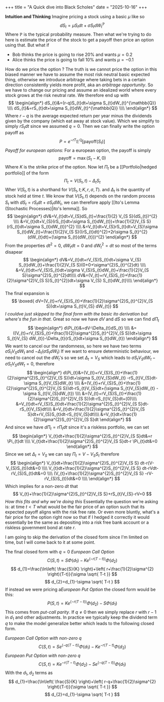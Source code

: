 +++
title = "A Quick dive into Black Scholes"
date = "2025-10-16"
+++

**Intuition and Thinking**
Imagine pricing a stock using a basic $\mu$ like so
$$
dS_{t}=\mu S_{t}dt+\sigma S_{t}dW_{t}^{\mathbb{P}}
$$
Where $\mathbb{P}$ is the typical probability measure. Then what we're trying to do here is estimate the price of the stock to get a payoff then price an option using that. But what if
- Bob thinks the price is going to rise 20% and wants $\mu=0.2$
- Alice thinks the price is going to fall 10% and wants $\mu=-0.1$

How do we price the option ? The truth is we cannot price the option in this biased manner we have to assume the most risk neutral basic expected thing, otherwise we introduce arbitrage where taking bets in a certain direction consistently yields more profit, aka an *arbitrage opportunity*. So we have to change our pricing and assume an idealized world where every stock grows at the risk neutral rate. We therefore end up with
$$
\begin{align*}
dS_{t}&=(r-q)S_{t}dt+\sigma S_{t}dW_{t}^{\mathbb{Q}} \\\\
dS_{t}&=rS_{t}dt+\sigma S_{t}dW_{t}^{\mathbb{Q}} \\\\
\end{align*}
$$
Where $r-q$ is the average expected return per year minus the dividends given by the company (which eat away at stock value). Which we simplify to simply $rS_{t}dt$ since we assumed $q=0$. Then we can finally write the option payoff as
$$
P=e^{-rT}\mathbb{E}^{\mathbb{Q}}[\text{payoff}(S_{t})]
$$
*Payoff for european options:* For a european option, the payoff is simply
$$
\text{payoff} = \max(S_{t}-K,0)
$$
Where $K$ is the strike price of the option. Now let $\Pi_{t}$ be a [[Portfolio|hedged portfolio]] of the form
$$
\Pi_{t}=V(S_{t},t)-\Delta_{t}S_{t}
$$
Wher $V(S_{t},t)$ is a shorthand for $V(S_{t},t;K,r,\sigma,T)$. and $\Delta_{t}$ is the quantity of stock held at time $t$. We know that $V(S_{t},t)$ depends on the random process $S_{t}$ with $dS_{t}=rS_{t}dt+\sigma S_{t}dW_{t}$, we can therefore apply [[Ito's Lemma (Stochastic Processes)|ito's lemma]]. So
$$
\begin{align*} 
dV&=V_{t}dt+V_{S}dS_{t}+\frac{1}{2} V_{S S}(dS_{t})^{2} \\\\
&=V_{t}dt+V_{S}(rS_{t}dt+\sigma S_{t}dW_{t})+\frac{1}{2}V_{S S}(rS_{t}dt+\sigma S_{t}dW_{t})^{2} \\\\
&=V_{t}dt+V_{S}rS_{t}dt+V_{S}\sigma S_{t}dW_{t}+\frac{1}{2}V_{S S}((rS_{t}dt)^{2}+2r\sigma  S_{t}^{2}(dW_{t}dt)+(\sigma S_{t}(dW_{t}))^{2}
\end{align*}
$$
From the properties $dt^{2}=0$, $dW_{t}dt=0$ and $dW_{t}^{2}=dt$ so most of the terms disapear
$$
\begin{align*}
dV&=V_{t}dt+rV_{S}S_{t}dt+\sigma V_{S} S_{t}dW_{t}+\frac{1}{2}V_{S S}(0+0+\sigma^{2}S_{t}^{2}dt) \\\\
&=V_{t}dt+rV_{S}S_{t}dt+\sigma V_{S}S_{t}dW_{t}+\frac{1}{2}V_{S S}\sigma^{2}S_{t}^{2}dt\\\\
dV&=(V_{t}+rV_{S}S_{t}+\frac{1}{2}\sigma^{2}V_{S S}S_{t}^{2})dt+\sigma V_{S} S_{t}dW_{t}\\\\
\end{align*}
$$
The final expansion is
$$
\boxed{ dV=(V_{t}+rV_{S}S_{t}+\frac{1}{2}\sigma^{2}S_{t}^{2}V_{S S})dt+\sigma S_{t}V_{S} dW_{t}}
$$
*I couldve just skipped to the final form with the basic ito derivation but where's the fun in that*. Great so now we have $dV$ and $dS$ so we can find $d\Pi_{t}$
$$
\begin{align*}
d\Pi_{t}&=dV-\Delta_{t}dS_{t} \\\\
&= ((V_{t}+rV_{S}S_{t}+\frac{1}{2}\sigma^{2}S_{t}^{2}V_{S S})dt+\sigma S_{t}V_{S} dW_{t})-\Delta_{t}(rS_{t}dt+\sigma S_{t}dW_{t})
\end{align*}
$$
We want to cancel our the randomness, so here we have two terms $\sigma S_{t}V_{S}dW_{t}$ and $-\Delta_{t}(\sigma S_{t}dW_{t})$ If we want to ensure deterministic behaviour, we need to cancel out the $dW_{t}$'s so we set $\Delta_{t}=V_{S}$ which leads to $\sigma S_{t}V_{S}dW_{t}-\sigma S_{t}V_{S}dW_{t}=0$, therefore
$$
\begin{align*}
d\Pi_{t}&=(V_{t}+rV_{S}S_{t}+\frac{1}{2}\sigma^{2}S_{t}^{2}V_{S S})dt+\sigma S_{t}V_{S}dW_{t} -rS_{t}V_{S}dt-\sigma S_{t}V_{S}dW_{t} \\\\
&=(V_{t}+rV_{S}S_{t}+\frac{1}{2}\sigma^{2}S_{t}^{2}V_{S S})dt-rS_{t}V_{S}dt+(\sigma S_{t}V_{S}dW_{t} -\sigma S_{t}V_{S}dW_{t}) \\\\
&=(V_{t}+rV_{S}S_{t}+\frac{1}{2}\sigma^{2}S_{t}^{2}V_{S S})dt-rS_{t}V_{S}dt+(0)\\\\
&=V_{t}dt+rV_{S}S_{t}dt+\frac{1}{2}\sigma^{2}S_{t}^{2}V_{S S}dt-rS_{t}V_{S}dt\\\\
&=V_{t}dt+\frac{1}{2}\sigma^{2}S_{t}^{2}V_{S S}dt+rV_{S}S_{t}dt-rS_{t}V_{S}dt\\\\
&=V_{t}dt+\frac{1}{2}\sigma^{2}S_{t}^{2}V_{S S}dt
\end{align*}
$$
And since we have $d\Pi_{t}=r\Pi_{t}dt$ since it's a riskless portfolio, we can set
$$
\begin{align*}
V_{t}dt+\frac{1}{2}\sigma^{2}S_{t}^{2}V_{S S}dt&=r \Pi_{t}dt  \\\\
V_{t}dt+\frac{1}{2}\sigma^{2}S_{t}^{2}V_{S S}dt-r \Pi_{t}dt&=0  
\end{align*}
$$
Since we set $\Delta_{t}=V_{S}$ we can say $\Pi_{t}=V-V_{S}S_{t}$ therefore
$$
\begin{align*}
V_{t}dt+\frac{1}{2}\sigma^{2}S_{t}^{2}V_{S S} dt-r(V-V_{S}S_{t})dt&=0 \\\\
V_{t}dt+\frac{1}{2}\sigma^{2}S_{t}^{2}V_{S S} dt-rVdt-rV_{S}S_{t}dt&=0 \\\\
(V_{t}+\frac{1}{2}\sigma^{2}S_{t}^{2}V_{S S} -rV-rV_{S}S_{t})dt&=0 \\\\
\end{align*}
$$
Which implies for a non-zero $dt$ that 
$$
V_{t}+\frac{1}{2}\sigma^{2}S_{t}^{2}V_{S S}+rS_{t}V_{S}-rV=0
$$
*How this fits and why we're doing this*
Essentially the question we're asking is: at time $t<T$ what would be the fair price of an option such that its expected payoff aligns with the risk free rate. Or even more bluntly, what's a fair price for the option right now so that if I hedged it correctly it would essentially be the same as depositing into a risk free bank account or a riskless government bond at rate $r$. 

I am going to skip the derivation of the closed form since I'm limited on time, but I will come back to it at some point.

The final closed form with $q=0$
*European Call Option*
$$
C(S,t)=S\Phi(d_{1})-Ke^{(-r(T-t))}\Phi(d_{2})
$$
$$
d_{1}=\frac{\ln\left( \frac{S}{K} \right)+\left( r+\frac{1}{2}\sigma^{2} \right)(T-t)}{\sigma \sqrt{ T-t }}
$$
$$
d_{2}=d_{1}-\sigma \sqrt{ T-t }
$$
If instead we were pricing a*European Put Option* the closed form would be this:
$$
P(S,t)=Ke^{(-r(T-t))}\Phi(d_{2})-S\Phi(d_{1})
$$
This comes from *put-call parity*. If $q\neq 0$ then we simply replace $r$ with $r-1$ in $d_{1}$ and other adjustments. In practice we typically keep the dividend term $q$ to make the model generalize better which leads to the following closed form.

*European Call Option with non-zero q*
$$
C(S,t)=Se^{(-q(T-t))}\Phi(d_{1})-Ke^{-r(T-t)}\Phi(d_{2})
$$
*European Put Option with non-zero q*
$$
C(S,t)=Ke^{-r(T-t)}\Phi(d_{2})-Se^{(-q(T-t))}\Phi(d_{1})
$$
With the $d_{1},d_{2}$ terms as
$$
d_{1}=\frac{\ln\left( \frac{S}{K} \right)+\left( r-q+\frac{1}{2}\sigma^{2} \right)(T-t)}{\sigma \sqrt{ T-t }}
$$
$$
d_{2}=d_{1}-\sigma \sqrt{ T-t }
$$

